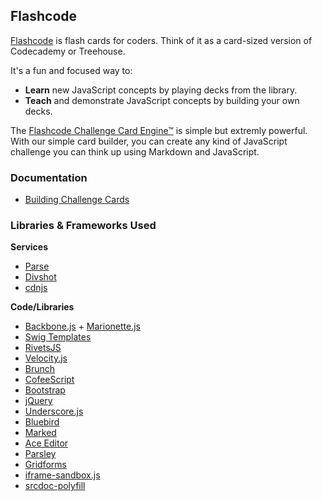 

## Flashcode

[Flashcode](https://ss15-teampw.divshot.io) is flash cards for coders. Think of it as a card-sized version of Codecademy or Treehouse.

It's a fun and focused way to:

- **Learn** new JavaScript concepts by playing decks from the library.
- **Teach** and demonstrate JavaScript concepts by building your own decks.

The [Flashcode Challenge Card Engine&trade;](https://github.com/wmdmark/flashcode-docs/blob/master/cards.md) is simple but extremly powerful. With our simple card builder, you can create any kind of JavaScript challenge you can think up using Markdown and JavaScript.

### Documentation

- [Building Challenge Cards](cards.md)

### Libraries & Frameworks Used

**Services**

- [Parse](https://parse.com/)
- [Divshot](https://divshot.com/)
- [cdnjs](https://cdnjs.com/)

**Code/Libraries**

- [Backbone.js](http://backbonejs.org/) + [Marionette.js](http://marionettejs.com/)
- [Swig Templates](http://paularmstrong.github.io/swig/)
- [RivetsJS](http://rivetsjs.com/)
- [Velocity.js](http://julian.com/research/velocity/)
- [Brunch](http://brunch.io/)
- [CofeeScript](http://coffeescript.org/)
- [Bootstrap](http://getbootstrap.com/)
- [jQuery](http://jquery.com/)
- [Underscore.js](http://underscorejs.org/)
- [Bluebird](https://github.com/petkaantonov/bluebird)
- [Marked](https://github.com/chjj/marked)
- [Ace Editor](http://ace.c9.io/)
- [Parsley](http://parsleyjs.org/)
- [Gridforms](http://kumailht.com/gridforms/)
- [iframe-sandbox.js](https://github.com/amrdraz/kodr/blob/dd97be8f55c0cb82f1b55f48fda9972acb36cf9a/app/scripts/sandbox/iframe-sandbox.js)
- [srcdoc-polyfill](https://github.com/jugglinmike/srcdoc-polyfill)